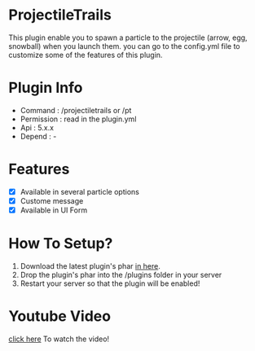 # ProjectileTrails
This plugin enable you to spawn a particle to the projectile (arrow, egg, snowball) when you launch them. you can go to the config.yml file to customize some of the features of this plugin.

# Plugin Info
 - Command : /projectiletrails or /pt
 - Permission : read in the plugin.yml
 - Api : 5.x.x
 - Depend : - 
 
# Features
 - [x] Available in several particle options
 - [x] Custome message
 - [x] Available in UI Form
 
# How To Setup?
1. Download the latest plugin's phar [in here](https://poggit.pmmp.io/ci/misael38/ProjectileTrails).
2. Drop the plugin's phar into the /plugins folder in your server
3. Restart your server so that the plugin will be enabled!

# Youtube Video
 [click here](https://youtu.be/jgwTS3bmk2Y) To watch the video!

